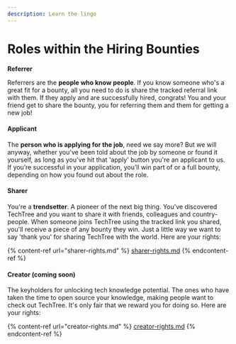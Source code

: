 ```yaml
---
description: Learn the lingo
---
```


# Roles within the Hiring Bounties

**Referrer**

Referrers are the **people who know people**. If you know someone who's a great fit for a bounty, all you need to do is share the tracked referral link with them. If they apply and are successfully hired, congrats! You and your friend get to share the bounty, you for referring them and them for getting a new job!

#### **Applicant**

The **person who is applying for the job**, need we say more? But we will anyway, whether you've been told about the job by someone or found it yourself, as long as you've hit that 'apply' button you're an applicant to us. If you’re successful in your application, you’ll win part of or a full bounty, depending on how you found out about the role.

#### **Sharer**

You're a **trendsetter**. A pioneer of the next big thing. You've discovered TechTree and you want to share it with friends, colleagues and country-people. When someone joins TechTree using the tracked link you shared, you'll receive a piece of any bounty they win. Just a little way we want to say 'thank you' for sharing TechTree with the world. Here are your rights:

{% content-ref url="sharer-rights.md" %}
[sharer-rights.md](sharer-rights.md)
{% endcontent-ref %}

#### **Creator (coming soon)**

The keyholders for unlocking tech knowledge potential. The ones who have taken the time to open source your knowledge, making people want to check out TechTree. It's only fair that we reward you for doing so. Here are your rights:

{% content-ref url="creator-rights.md" %}
[creator-rights.md](creator-rights.md)
{% endcontent-ref %}
